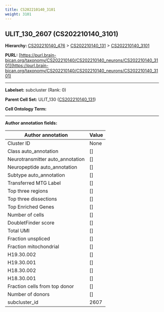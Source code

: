 ```yaml
---
title: CS202210140_3101
weight: 3101
---
```

## ULIT_130_2607 (CS202210140_3101)
<b>Hierarchy: </b>
[CS202210140_476](../CS202210140_476) >
[CS202210140_131](../CS202210140_131) >
[CS202210140_3101](../CS202210140_3101)

**PURL:** [https://purl.brain-bican.org/taxonomy/CS202210140/CS202210140_neurons/CS202210140_3101](https://purl.brain-bican.org/taxonomy/CS202210140/CS202210140_neurons/CS202210140_3101)

---


**Labelset:** subcluster (Rank: 0)

**Parent Cell Set:** ULIT_130 ([CS202210140_131](../CS202210140_131))



**Cell Ontology Term:** 

[MARKER GENES.]: #


---

[TRANSFERRED ANNOTATIONS.]: #


[AUTHOR ANNOTATION FIELDS.]: #


**Author annotation fields:**

| Author annotation | Value |
|-------------------|-------|
|Cluster ID|None|
|Class auto_annotation|[]|
|Neurotransmitter auto_annotation|[]|
|Neuropeptide auto_annotation|[]|
|Subtype auto_annotation|[]|
|Transferred MTG Label|[]|
|Top three regions|[]|
|Top three dissections|[]|
|Top Enriched Genes|[]|
|Number of cells|[]|
|DoubletFinder score|[]|
|Total UMI|[]|
|Fraction unspliced|[]|
|Fraction mitochondrial|[]|
|H19.30.002|[]|
|H19.30.001|[]|
|H18.30.002|[]|
|H18.30.001|[]|
|Fraction cells from top donor|[]|
|Number of donors|[]|
|subcluster_id|2607|
